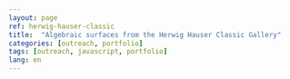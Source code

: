 ```yaml
---
layout: page
ref: herwig-hauser-classic
title:  "Algebraic surfaces from the Herwig Hauser Classic Gallery"
categories: [outreach, portfolio]
tags: [outreach, javascript, portfolio]
lang: en
---
```


<script src="https://cdnjs.cloudflare.com/ajax/libs/three.js/108/three.min.js"></script>
<script src="https://cdn.jsdelivr.net/npm/three@v0.108.0/examples/js/controls/OrbitControls.js"></script>
<script src="js/script.js"></script>
